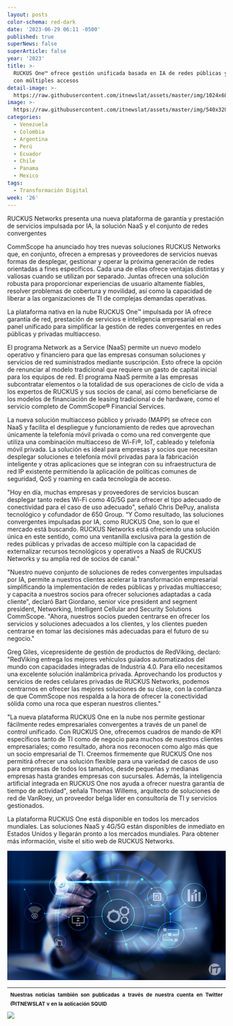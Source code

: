 ```yaml
---
layout: posts
color-schema: red-dark
date: '2023-06-29 06:11 -0500'
published: true
superNews: false
superArticle: false
year: '2023'
title: >-
  RUCKUS One™ ofrece gestión unificada basada en IA de redes públicas y privadas
  con múltiples accesos
detail-image: >-
  https://raw.githubusercontent.com/itnewslat/assets/master/img/1024x680/manejo-AI-g.jpg
image: >-
  https://raw.githubusercontent.com/itnewslat/assets/master/img/540x320/manejo-AI-p.jpg
categories:
  - Venezuela
  - Colombia
  - Argentina
  - Perú
  - Ecuador
  - Chile
  - Panama
  - Mexico
tags:
  - Transformación Digital
week: '26'
---
```

RUCKUS Networks presenta una nueva plataforma de garantía y prestación de servicios impulsada por IA, la solución NaaS y el conjunto de redes convergentes 
 
CommScope ha anunciado hoy tres nuevas soluciones RUCKUS Networks que, en conjunto, ofrecen a empresas y proveedores de servicios nuevas formas de desplegar, gestionar y operar la próxima generación de redes orientadas a fines específicos. Cada una de ellas ofrece ventajas distintas y valiosas cuando se utilizan por separado. Juntas ofrecen una solución robusta para proporcionar experiencias de usuario altamente fiables, resolver problemas de cobertura y movilidad, así como la capacidad de liberar a las organizaciones de TI de complejas demandas operativas.  

 
La plataforma nativa en la nube RUCKUS One™ impulsada por IA ofrece garantía de red, prestación de servicios e inteligencia empresarial en un panel unificado para simplificar la gestión de redes convergentes en redes públicas y privadas multiacceso.  

El programa Network as a Service (NaaS) permite un nuevo modelo operativo y financiero para que las empresas consuman soluciones y servicios de red suministrados mediante suscripción. Esto ofrece la opción de renunciar al modelo tradicional que requiere un gasto de capital inicial para los equipos de red. El programa NaaS permite a las empresas subcontratar elementos o la totalidad de sus operaciones de ciclo de vida a los expertos de RUCKUS y sus socios de canal, así como beneficiarse de los modelos de financiación de leasing tradicional o de hardware, como el servicio completo de CommScope® Financial Services.  

La nueva solución multiacceso público y privado (MAPP) se ofrece con NaaS y facilita el despliegue y funcionamiento de redes que aprovechan únicamente la telefonía móvil privada o como una red convergente que utiliza una combinación multiacceso de Wi-Fi®, IoT, cableado y telefonía móvil privada. La solución es ideal para empresas y socios que necesitan desplegar soluciones e telefonía móvil privadas para la fabricación inteligente y otras aplicaciones que se integran con su infraestructura de red IP existente permitiendo la aplicación de políticas comunes de seguridad, QoS y roaming en cada tecnología de acceso.  

 
"Hoy en día, muchas empresas y proveedores de servicios buscan desplegar tanto redes Wi-Fi como 4G/5G para ofrecer el tipo adecuado de conectividad para el caso de uso adecuado", señaló Chris DePuy, analista tecnológico y cofundador de 650 Group. “Y Como resultado, las soluciones convergentes impulsadas por IA, como RUCKUS One, son lo que el mercado está buscando. RUCKUS Networks está ofreciendo una solución única en este sentido, como una ventanilla exclusiva para la gestión de redes públicas y privadas de acceso múltiple con la capacidad de externalizar recursos tecnológicos y operativos a NaaS de RUCKUS Networks y su amplia red de socios de canal."  

"Nuestro nuevo conjunto de soluciones de redes convergentes impulsadas por IA, permite a nuestros clientes acelerar la transformación empresarial simplificando la implementación de redes públicas y privadas multiacceso; y capacita a nuestros socios para ofrecer soluciones adaptadas a cada cliente", declaró Bart Giordano, senior vice president and segment president, Networking, Intelligent Cellular and Security Solutions CommScope. "Ahora, nuestros socios pueden centrarse en ofrecer los servicios y soluciones adecuados a los clientes, y los clientes pueden centrarse en tomar las decisiones más adecuadas para el futuro de su negocio."  

Greg Giles, vicepresidente de gestión de productos de RedViking, declaró: "RedViking entrega los mejores vehículos guiados automatizados del mundo con capacidades integradas de Industria 4.0. Para ello necesitamos una excelente solución inalámbrica privada. Aprovechando los productos y servicios de redes celulares privadas de RUCKUS Networks, podemos centrarnos en ofrecer las mejores soluciones de su clase, con la confianza de que CommScope nos respalda a la hora de ofrecer la conectividad sólida como una roca que esperan nuestros clientes."  

"La nueva plataforma RUCKUS One en la nube nos permite gestionar fácilmente redes empresariales convergentes a través de un panel de control unificado. Con RUCKUS One, ofrecemos cuadros de mando de KPI específicos tanto de TI como de negocio para muchos de nuestros clientes empresariales; como resultado, ahora nos reconocen como algo más que un socio empresarial de TI. Creemos firmemente que RUCKUS One nos permitirá ofrecer una solución flexible para una variedad de casos de uso para empresas de todos los tamaños, desde pequeñas y medianas empresas hasta grandes empresas con sucursales. Además, la inteligencia artificial integrada en RUCKUS One nos ayuda a ofrecer nuestra garantía de tiempo de actividad", señala Thomas Willems, arquitecto de soluciones de red de VanRoey, un proveedor belga líder en consultoría de TI y servicios gestionados.  

La plataforma RUCKUS One está disponible en todos los mercados mundiales. Las soluciones NaaS y 4G/5G están disponibles de inmediato en Estados Unidos y llegarán pronto a los mercados mundiales. Para obtener más información, visite el sitio web de RUCKUS Networks.  

![](https://raw.githubusercontent.com/itnewslat/assets/master/img/540x320/manejo-AI-p.jpg)

<table style="height: 42px;" width="569">
<tbody>
<tr>
<td style="text-align: justify;"><sub><strong>Nuestras noticias también son publicadas a través de nuestra cuenta en Twitter <a href="https://twitter.com/itnewslat?lang=es">@ITNEWSLAT</a> y en la aplicación <a href="https://squidapp.co/en/">SQUID</a></strong></sub></td>
</tr>
</tbody>
</table>
<img src="https://tracker.metricool.com/c3po.jpg?hash=56f88a41e39ab42c063cc51676587a04"/>